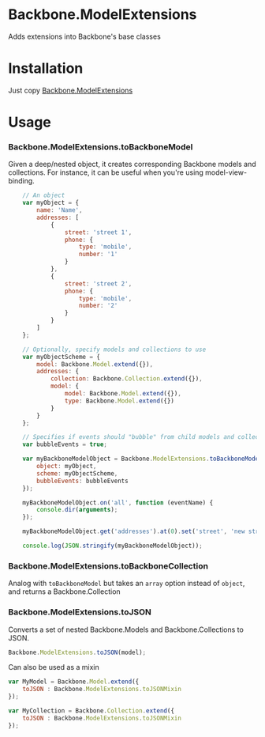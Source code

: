 Backbone.ModelExtensions
========================

Adds extensions into Backbone's base classes

# Installation
Just copy [Backbone.ModelExtensions](https://github.com/bjuvensjo/Backbone.ModelExtensions/blob/master/Backbone.ModelExtensions.js)

# Usage
### Backbone.ModelExtensions.toBackboneModel
Given a deep/nested object, it creates corresponding Backbone models and collections.
For instance, it can be useful when you're using model-view-binding.

```js
    // An object
    var myObject = {
        name: 'Name',
        addresses: [
            {
                street: 'street 1',
                phone: {
                    type: 'mobile',
                    number: '1'
                }
            },
            {
                street: 'street 2',
                phone: {
                    type: 'mobile',
                    number: '2'
                }
            }
        ]
    };

    // Optionally, specify models and collections to use
    var myObjectScheme = {
        model: Backbone.Model.extend({}),
        addresses: {
            collection: Backbone.Collection.extend({}),
            model: {
                model: Backbone.Model.extend({}),
                type: Backbone.Model.extend({})
            }
        }
    };

    // Specifies if events should "bubble" from child models and collections
    var bubbleEvents = true;    

    var myBackboneModelObject = Backbone.ModelExtensions.toBackboneModel({
        object: myObject,
        scheme: myObjectScheme,
        bubbleEvents: bubbleEvents
    });

    myBackboneModelObject.on('all', function (eventName) {
        console.dir(arguments);
    });

    myBackboneModelObject.get('addresses').at(0).set('street', 'new street');

    console.log(JSON.stringify(myBackboneModelObject));
```
### Backbone.ModelExtensions.toBackboneCollection
Analog with ```toBackboneModel``` but takes an ```array``` option instead of ```object```, and returns a Backbone.Collection

### Backbone.ModelExtensions.toJSON
Converts a set of nested Backbone.Models and Backbone.Collections to JSON.
```js
Backbone.ModelExtensions.toJSON(model);
```
Can also be used as a mixin
```js
var MyModel = Backbone.Model.extend({
    toJSON : Backbone.ModelExtensions.toJSONMixin
});

var MyCollection = Backbone.Collection.extend({
    toJSON : Backbone.ModelExtensions.toJSONMixin
});
```